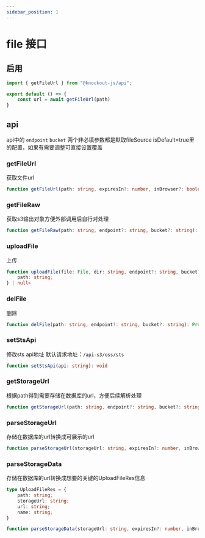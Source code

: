 ```yaml
---
sidebar_position: 1
---
```


# file 接口

## 启用

```ts title=xxx.ts
import { getFileUrl } from "@knockout-js/api";

export default () => {
    const url = await getFileUrl(path)
}

```

## api

api中的 `endpoint` `bucket` 两个非必填参数都是默取fileSource isDefault=true里的配置，如果有需要调整可直接设置覆盖

### getFileUrl

获取文件url

```ts
function getFileUrl(path: string, expiresIn?: number, inBrowser?: boolean, endpoint?: string, bucket?: string): Promise<string | undefined>
```

### getFileRaw

获取s3输出对象方便外部调用后自行对处理

```ts
function getFileRaw(path: string, endpoint?: string, bucket?: string): Promise<GetObjectCommandOutput | null>
```

### uploadFile

上传

```ts
function uploadFile(file: File, dir: string, endpoint?: string, bucket?: string): Promise<{
    path: string;
} | null>
```

### delFile

删除

```ts
function delFile(path: string, endpoint?: string, bucket?: string): Promise<true | null>
```


### setStsApi

修改sts api地址 默认请求地址：`/api-s3/oss/sts`

```ts
function setStsApi(api: string): void
```

### getStorageUrl

根据path得到需要存储在数据库的url，方便后续解析处理

```ts
function getStorageUrl(path: string, endpoint?: string, bucket?: string): Promise<string | undefined>
```


### parseStorageUrl

存储在数据库的url转换成可展示的url

```ts
function parseStorageUrl(storageUrl: string, expiresIn?: number, inBrowser?: boolean, endpoint?: string, bucket?: string): Promise<string | undefined>
```

### parseStorageData

存储在数据库的url转换成想要的关键的UploadFileRes信息

```ts
type UploadFileRes = {
    path: string;
    storageUrl: string;
    url: string;
    name: string;
}

function parseStorageData(storageUrl: string, expiresIn?: number, inBrowser?: boolean, endpoint?: string, bucket?: string): Promise<UploadFileRes | undefined>
```
